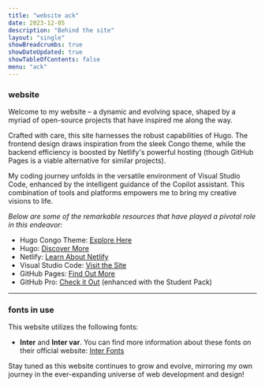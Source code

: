 ```yaml
---
title: "website ack"
date: 2023-12-05
description: "Behind the site"
layout: "single"
showBreadcrumbs: true
showDateUpdated: true
showTableOfContents: false
menu: "ack"
---
```

### website

Welcome to my website – a dynamic and evolving space, shaped by a myriad of open-source projects that have inspired me along the way.

Crafted with care, this site harnesses the robust capabilities of Hugo. The frontend design draws inspiration from the sleek Congo theme, while the backend efficiency is boosted by Netlify's powerful hosting (though GitHub Pages is a viable alternative for similar projects).

My coding journey unfolds in the versatile environment of Visual Studio Code, enhanced by the intelligent guidance of the Copilot assistant. This combination of tools and platforms empowers me to bring my creative visions to life.

*Below are some of the remarkable resources that have played a pivotal role in this endeavor:*

- Hugo Congo Theme: [Explore Here](https://jpanther.github.io/congo/)
- Hugo: [Discover More](https://gohugo.io/)
- Netlify: [Learn About Netlify](https://www.netlify.com/)
- Visual Studio Code: [Visit the Site](https://code.visualstudio.com/)
- GitHub Pages: [Find Out More](https://pages.github.com/)
- GitHub Pro: [Check it Out](https://github.com/) (enhanced with the Student Pack)

----

### fonts in use

This website utilizes the following fonts:

- **Inter** and **Inter var**. You can find more information about these fonts on their official website: [Inter Fonts](https://rsms.me/inter/)


Stay tuned as this website continues to grow and evolve, mirroring my own journey in the ever-expanding universe of web development and design!
